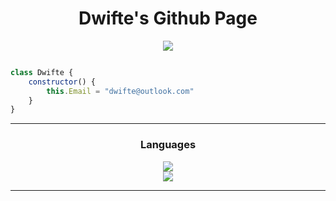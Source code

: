 
<div align="center">
<h1>Dwifte's Github Page</h1>
    
![](https://komarev.com/ghpvc/?username=DwifteJB&color=green)
    
</div>

```js

class Dwifte {
    constructor() {
        this.Email = "dwifte@outlook.com"
    }
}

```

---

<h3 align="center">
    Languages
  </h3>
<div align="center">
  <a href="https://skillicons.dev">
    <img src="https://skillicons.dev/icons?i=js,ts,nodejs,lua,cs" />
    <br />
    <img src="https://skillicons.dev/icons?i=godot,php,py,go">
  </a>
</div>

---


